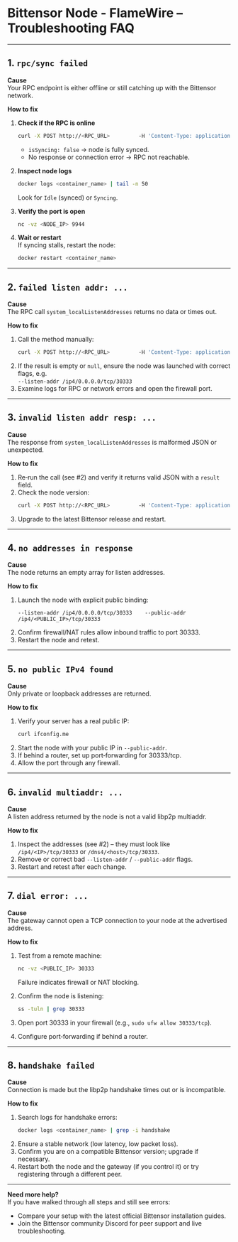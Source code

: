 # Bittensor Node - FlameWire  – Troubleshooting FAQ

---

## 1. `rpc/sync failed`

**Cause**  
Your RPC endpoint is either offline or still catching up with the Bittensor network.

**How to fix**

1. **Check if the RPC is online**  
   ```bash
   curl -X POST http://<RPC_URL>         -H 'Content-Type: application/json'         -d '{"jsonrpc":"2.0","method":"system_health","params":[],"id":1}'
   ```  
   - `isSyncing: false` → node is fully synced.  
   - No response or connection error → RPC not reachable.

2. **Inspect node logs**  
   ```bash
   docker logs <container_name> | tail -n 50
   ```  
   Look for `Idle` (synced) or `Syncing`.

3. **Verify the port is open**  
   ```bash
   nc -vz <NODE_IP> 9944
   ```

4. **Wait or restart**  
   If syncing stalls, restart the node:  
   ```bash
   docker restart <container_name>
   ```

---

## 2. `failed listen addr: ...`

**Cause**  
The RPC call `system_localListenAddresses` returns no data or times out.

**How to fix**

1. Call the method manually:
   ```bash
   curl -X POST http://<RPC_URL>         -H 'Content-Type: application/json'         -d '{"jsonrpc":"2.0","method":"system_localListenAddresses","params":[],"id":1}'
   ```
2. If the result is empty or `null`, ensure the node was launched with correct flags, e.g.  
   `--listen-addr /ip4/0.0.0.0/tcp/30333`
3. Examine logs for RPC or network errors and open the firewall port.

---

## 3. `invalid listen addr resp: ...`

**Cause**  
The response from `system_localListenAddresses` is malformed JSON or unexpected.

**How to fix**

1. Re‑run the call (see #2) and verify it returns valid JSON with a `result` field.  
2. Check the node version:
   ```bash
   curl -X POST http://<RPC_URL>         -H 'Content-Type: application/json'         -d '{"jsonrpc":"2.0","method":"system_version","params":[],"id":1}'
   ```
3. Upgrade to the latest Bittensor release and restart.

---

## 4. `no addresses in response`

**Cause**  
The node returns an empty array for listen addresses.

**How to fix**

1. Launch the node with explicit public binding:  
   ```
   --listen-addr /ip4/0.0.0.0/tcp/30333    --public-addr /ip4/<PUBLIC_IP>/tcp/30333
   ```
2. Confirm firewall/NAT rules allow inbound traffic to port 30333.  
3. Restart the node and retest.

---

## 5. `no public IPv4 found`

**Cause**  
Only private or loopback addresses are returned.

**How to fix**

1. Verify your server has a real public IP:  
   ```bash
   curl ifconfig.me
   ```
2. Start the node with your public IP in `--public-addr`.  
3. If behind a router, set up port‑forwarding for 30333/tcp.  
4. Allow the port through any firewall.

---

## 6. `invalid multiaddr: ...`

**Cause**  
A listen address returned by the node is not a valid libp2p multiaddr.

**How to fix**

1. Inspect the addresses (see #2) – they must look like  
   `/ip4/<IP>/tcp/30333` or `/dns4/<host>/tcp/30333`.  
2. Remove or correct bad `--listen-addr` / `--public-addr` flags.  
3. Restart and retest after each change.

---

## 7. `dial error: ...`

**Cause**  
The gateway cannot open a TCP connection to your node at the advertised address.

**How to fix**

1. Test from a remote machine:  
   ```bash
   nc -vz <PUBLIC_IP> 30333
   ```  
   Failure indicates firewall or NAT blocking.

2. Confirm the node is listening:  
   ```bash
   ss -tuln | grep 30333
   ```

3. Open port 30333 in your firewall (e.g., `sudo ufw allow 30333/tcp`).  
4. Configure port‑forwarding if behind a router.

---

## 8. `handshake failed`

**Cause**  
Connection is made but the libp2p handshake times out or is incompatible.

**How to fix**

1. Search logs for handshake errors:  
   ```bash
   docker logs <container_name> | grep -i handshake
   ```
2. Ensure a stable network (low latency, low packet loss).  
3. Confirm you are on a compatible Bittensor version; upgrade if necessary.  
4. Restart both the node and the gateway (if you control it) or try registering through a different peer.

---

**Need more help?**  
If you have walked through all steps and still see errors:

- Compare your setup with the latest official Bittensor installation guides.  
- Join the Bittensor community Discord for peer support and live troubleshooting.
